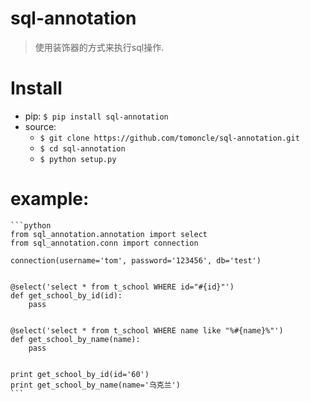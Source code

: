 # sql-annotation
> 使用装饰器的方式来执行sql操作.

# Install
* pip: `$ pip install sql-annotation`
* source:
    * `$ git clone https://github.com/tomoncle/sql-annotation.git`
    * `$ cd sql-annotation`
    * `$ python setup.py`


# example:
    ```python
    from sql_annotation.annotation import select
    from sql_annotation.conn import connection

    connection(username='tom', password='123456', db='test')


    @select('select * from t_school WHERE id="#{id}"')
    def get_school_by_id(id):
        pass


    @select('select * from t_school WHERE name like "%#{name}%"')
    def get_school_by_name(name):
        pass


    print get_school_by_id(id='60')
    print get_school_by_name(name='乌克兰')
    ```